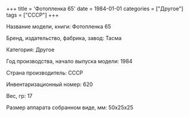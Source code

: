 +++
title = 'Фотопленка 65'
date = 1984-01-01
categories = ["Другое"]
tags = ["СССР"]
+++

Название модели, книги: Фотопленка 65

Бренд, издательство, фабрика, завод: Тасма

Категория: Другое

Год производства, начало выпуска модели: 1984

Страна производитель: СССР

Инвентаризационный номер: 620

Вес, гр: 17

Размер аппарата  собранном виде, мм: 50х25х25

